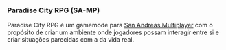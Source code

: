 ### Paradise City RPG (SA-MP)
<p>Paradise City RPG é um gamemode para <a href="http://sa-mp.com/" rel="nofollow">San Andreas Multiplayer</a> com o propósito de criar um ambiente onde jogadores possam interagir entre si e criar situações parecidas com a da vida real.</p>
